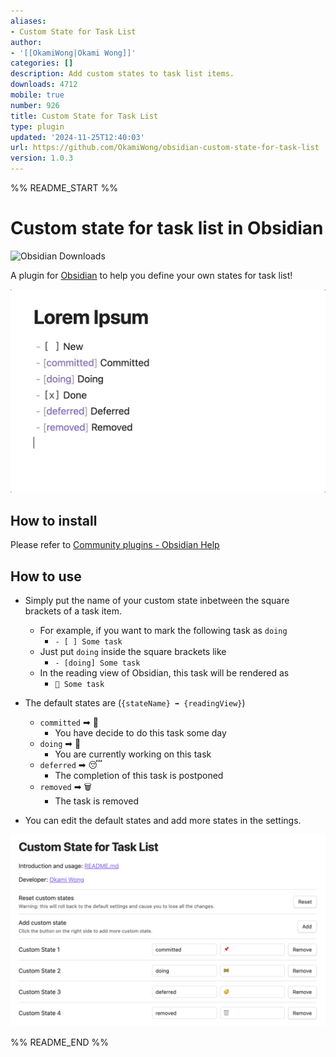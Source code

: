 ```yaml
---
aliases:
- Custom State for Task List
author:
- '[[OkamiWong|Okami Wong]]'
categories: []
description: Add custom states to task list items.
downloads: 4712
mobile: true
number: 926
title: Custom State for Task List
type: plugin
updated: '2024-11-25T12:40:03'
url: https://github.com/OkamiWong/obsidian-custom-state-for-task-list
version: 1.0.3
---
```


%% README_START %%

# Custom state for task list in Obsidian
![Obsidian Downloads](https://img.shields.io/badge/dynamic/json?logo=obsidian&color=%23483699&label=downloads&query=%24%5B%22custom-state-for-task-list%22%5D.downloads&url=https%3A%2F%2Fraw.githubusercontent.com%2Fobsidianmd%2Fobsidian-releases%2Fmaster%2Fcommunity-plugin-stats.json)


A plugin for [Obsidian](https://obsidian.md) to help you define your own states for task list!

![](https://raw.githubusercontent.com/OkamiWong/obsidian-custom-state-for-task-list/HEAD/demo.gif)

## How to install

Please refer to [Community plugins - Obsidian Help](https://help.obsidian.md/Extending+Obsidian/Community+plugins)

## How to use

- Simply put the name of your custom state inbetween the square brackets of a task item.
  - For example, if you want to mark the following task as `doing`
    - `- [ ] Some task`
  - Just put `doing` inside the square brackets like
    - `- [doing] Some task`
  - In the reading view of Obsidian, this task will be rendered as
    - `🚧 Some task`

- The default states are (`{stateName} ➡ {readingView}`)
  - `committed` ➡ 📌
    - You have decide to do this task some day
  - `doing` ➡ 🚧
    - You are currently working on this task
  - `deferred` ➡ 😴
    - The completion of this task is postponed
  - `removed` ➡ 🗑
    - The task is removed
- You can edit the default states and add more states in the settings.

![](https://raw.githubusercontent.com/OkamiWong/obsidian-custom-state-for-task-list/HEAD/setting-tab.png)


%% README_END %%